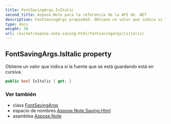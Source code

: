 ```yaml
---
title: FontSavingArgs.IsItalic
second_title: Aspose.Note para la referencia de la API de .NET
description: FontSavingArgs propiedad. Obtiene un valor que indica si la fuente que se está guardando está en cursiva.
type: docs
weight: 30
url: /es/net/aspose.note.saving.html/fontsavingargs/isitalic/
---
```

## FontSavingArgs.IsItalic property

Obtiene un valor que indica si la fuente que se está guardando está en cursiva.

```csharp
public bool IsItalic { get; }
```

### Ver también

* class [FontSavingArgs](../)
* espacio de nombres [Aspose.Note.Saving.Html](../../fontsavingargs/)
* asamblea [Aspose.Note](../../../)


